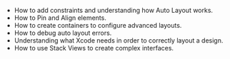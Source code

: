 - How to add constraints and understanding how Auto Layout works.
- How to Pin and Align elements.
- How to create containers to configure advanced layouts.
- How to debug auto layout errors.
- Understanding what Xcode needs in order to correctly layout a design.
- How to use Stack Views to create complex interfaces.
